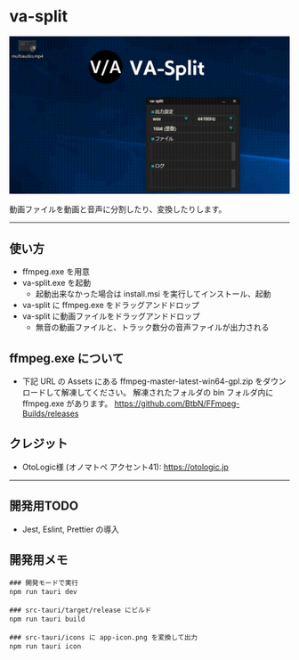 # va-split
![image](document/top.gif)

動画ファイルを動画と音声に分割したり、変換したりします。

---

## 使い方
* ffmpeg.exe を用意
* va-split.exe を起動
  * 起動出来なかった場合は install.msi を実行してインストール、起動
* va-split に ffmpeg.exe をドラッグアンドドロップ
* va-split に動画ファイルをドラッグアンドドロップ
  * 無音の動画ファイルと、トラック数分の音声ファイルが出力される

## ffmpeg.exe について
* 下記 URL の Assets にある ffmpeg-master-latest-win64-gpl.zip をダウンロードして解凍してください。
解凍されたフォルダの bin フォルダ内に ffmpeg.exe があります。
https://github.com/BtbN/FFmpeg-Builds/releases

## クレジット
* OtoLogic様 (オノマトペ アクセント41): https://otologic.jp

---

## 開発用TODO
* Jest, Eslint, Prettier の導入

## 開発用メモ
```
### 開発モードで実行
npm run tauri dev

### src-tauri/target/release にビルド
npm run tauri build

### src-tauri/icons に app-icon.png を変換して出力
npm run tauri icon
```